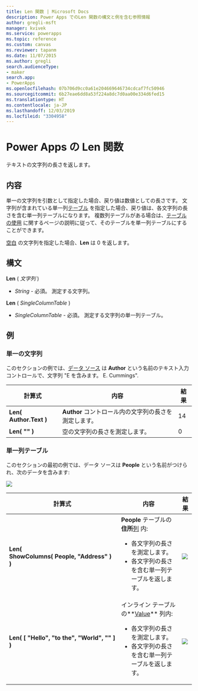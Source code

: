 ```yaml
---
title: Len 関数 | Microsoft Docs
description: Power Apps でのLen 関数の構文と例を含む参照情報
author: gregli-msft
manager: kvivek
ms.service: powerapps
ms.topic: reference
ms.custom: canvas
ms.reviewer: tapanm
ms.date: 11/07/2015
ms.author: gregli
search.audienceType:
- maker
search.app:
- PowerApps
ms.openlocfilehash: 07b706d9cc0a61e204669646734cdcaf7fc50946
ms.sourcegitcommit: 6b27eae6dd8a53f224a8dc7d0aa00e334d6fed15
ms.translationtype: HT
ms.contentlocale: ja-JP
ms.lasthandoff: 12/03/2019
ms.locfileid: "3304958"
---
```

# <a name="len-function-in-power-apps"></a>Power Apps の Len 関数
テキストの文字列の長さを返します。

## <a name="description"></a>内容
単一の文字列を引数として指定した場合、戻り値は数値としての長さです。  文字列が含まれている単一列[テーブル](../working-with-tables.md) を指定した場合、戻り値は、各文字列の長さを含む単一列テーブルになります。 複数列テーブルがある場合は、[テーブルの使用](../working-with-tables.md) に関するページの説明に従って、そのテーブルを単一列テーブルにすることができます。

[空白](function-isblank-isempty.md) の文字列を指定した場合、**Len** は 0 を返します。

## <a name="syntax"></a>構文
**Len** ( *文字列* )

* *String* - 必須。 測定する文字列。

**Len** ( *SingleColumnTable* )

* *SingleColumnTable* - 必須。 測定する文字列の単一列テーブル。

## <a name="examples"></a>例
### <a name="single-string"></a>単一の文字列
このセクションの例では、[データ ソース](../working-with-data-sources.md) は **Author** という名前のテキスト入力コントロールで、文字列 "E を含みます。 E. Cummings".

| 計算式 | 内容 | 結果 |
| --- | --- | --- |
| **Len( Author.Text )** |**Author** コントロール内の文字列の長さを測定します。 |14 |
| **Len( "" )** |空の文字列の長さを測定します。 |0 |

### <a name="single-column-table"></a>単一列テーブル
このセクションの最初の例では、データ ソースは **People** という名前がつけられ、次のデータを含みます:

![](media/function-len/people-table.png)

| 計算式 | 内容 | 結果 |
| --- | --- | --- |
| **Len( ShowColumns(&nbsp;People,&nbsp;"Address"&nbsp;) )** |**People** テーブルの**住所**[列](../working-with-tables.md#columns) 内:<br><ul><li>各文字列の長さを測定します。</li><li>各文字列の長さを含む単一列テーブルを返します。</li> |<style> img { 最大幅: なし } </style> ![](media/function-len/people-table-len.png) |
| **Len( [ "Hello", "to the", "World", "" ] )** |インライン テーブルの**[Value](function-value.md)** 列内:<br><ul><li>各文字列の長さを測定します。</li><li>各文字列の長さを含む単一列テーブルを返します。</li> |![](media/function-len/people-table-len-inline.png) |

